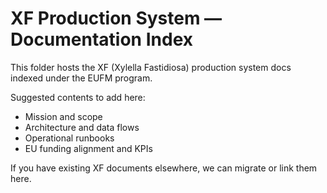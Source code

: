 # XF Production System — Documentation Index

This folder hosts the XF (Xylella Fastidiosa) production system docs indexed under the EUFM program.

Suggested contents to add here:
- Mission and scope
- Architecture and data flows
- Operational runbooks
- EU funding alignment and KPIs

If you have existing XF documents elsewhere, we can migrate or link them here.


